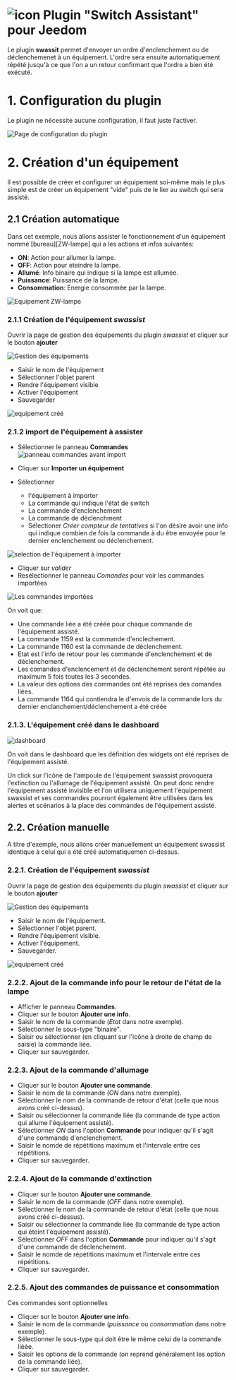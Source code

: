 # ![icon](../images/swassist_icon.png) Plugin "Switch Assistant" pour Jeedom
Le plugin **swassit** permet d'envoyer un ordre d'enclenchement ou de déclenchemenet à un équipement. L'ordre sera ensuite automatiquement répété jusqu'à ce que l'on a un retour confirmant que l'ordre a bien été exécuté.

# 1. Configuration du plugin
Le plugin ne nécessite aucune configuration, il faut juste l’activer.

![Page de configuration du plugin](../images/config_plugin.png)

# 2. Création d'un équipement
Il est possible de créer et configurer un équipement soi-même mais le plus simple est de créer un équipement "vide" puis de le lier au switch qui sera assisté.

## 2.1 Création automatique
Dans cet exemple, nous allons assister le fonctionnement d'un équipement nommé \[bureau\]\[ZW-lampe\] qui a les actions et infos suivantes:

+ **ON**: Action pour allumer la lampe.
+ **OFF**: Action pour eteindre la lampe.
+ **Allumé**: Info binaire qui indique si la lampe est allumée.
+ **Puissance**: Puissance de la lampe.
+ **Consommation**: Energie consommée par la lampe.

![Equipement ZW-lampe](../images/ZW-lampe.png)

### 2.1.1 Création de l'équipement *swassist*
Ouvrir la page de gestion des équipements du plugin *swassist* et cliquer sur le bouton **ajouter**

![Gestion des équipements](../images/avant_creation.png)

+ Saisir le nom de l'équipement
+ Sélectionner l'objet parent
+ Rendre l'équipement visible
+ Activer l'équipement
+ Sauvegarder

![equipement créé](../images/equipement_lampe.png)

### 2.1.2 import de l'équipement à assister

+ Sélectionner le panneau **Commandes**
![panneau commandes avant import](../images/commandes_avant_import.png)

+ Cliquer sur **Importer un équipement**
+ Sélectionner
    + l'équipement à importer
    + La commande qui indique l'état de switch
    + La commande d'enclenchement
    + La commande de déclenchment 
    + Sélectioner *Créer compteur de tentatives* si l'on désire avoir une info qui indique combien de fois la commande à du être envoyée pour le dernier enclenchement ou déclenchement.

![selection de l'équipement à importer](../images/selection_commandes.png)

+ Cliquer sur *valider*
+ Resélectionner le panneau *Comandes* pour voir les commandes importées

![Les commandes importées](../images/commandes_apres_import.png)

On voit que:
* Une commande liée a été créée pour chaque commande de l'équipement assisté.
* La commande 1159 est la commande d'enclechement.
* La commande 1160 est la commande de déclenchement.
* Etat est l'info de retour pour les commande d'enclenchement et de déclenchement.
* Les comandes d'enclencement et de déclenchement seront répétée au maximum 5 fois toutes les 3 secondes.
* La valeur des options des commandes ont été reprises des comandes liées.
* La commande 1164 qui contiendra le d'envois de la commande lors du dernier enclanchement/déclenchement a été créée

### 2.1.3. L'équipement créé dans le dashboard

![dashboard](../images/dashboard.png)

On voit dans le dashboard que les définition des widgets ont été reprises de l'équipement assisté.

Un click sur l'icône de l'ampoule de l'équipement swassist provoquera l'extinction ou l'allumage de l'équipement assisté. On peut donc rendre l'équipement assisté invisible et l'on utilisera uniquement l'équipement swassist et ses commandes pourront également être utilisées dans les alertes et scénarios à la place des commandes de l'équipement assisté.

## 2.2. Création manuelle

A titre d'exemple, nous allons créer manuellement un équipement swassist identique à celui qui a été créé automatiquemen ci-dessus.

### 2.2.1. Création de l'équipement *swassist*
Ouvrir la page de gestion des équipements du plugin *swassist* et cliquer sur le bouton **ajouter**

![Gestion des équipements](../images/avant_creation.png)

+ Saisir le nom de l'équipement.
+ Sélectionner l'objet parent.
+ Rendre l'équipement visible.
+ Activer l'équipement.
+ Sauvegarder.

![equipement créé](../images/equipement_lampe.png)

### 2.2.2. Ajout de la commande info pour le retour de l'état de la lampe

+ Afficher le panneau **Commandes**.
+ Cliquer sur le bouton **Ajouter une info**.
+ Saisir le nom de la commande (*Etat* dans notre exemple).
+ Sélectionner le sous-type "binaire".
+ Saisir ou sélectionner (en cliquant sur l'icône à droite de champ de saisie) la commande liée.
+ Cliquer sur sauvegarder.

### 2.2.3. Ajout de la commande d'allumage

+ Cliquer sur le bouton **Ajouter une commande**.
+ Saisir le nom de la commande (*ON* dans notre exemple).
+ Sélectionner le nom de la commande de retour d'état (celle que nous avons créé ci-dessus).
+ Saisir ou sélectionner la commande liée (la commande de type action qui allume l'équipement assisté).
+ Sélectionner *ON* dans l'option **Commande** pour indiquer qu'il s'agit d'une commande d'enclenchement.
+ Saisir le nomde de répétitions maximum et l'intervale entre ces répétitions. 
+ Cliquer sur sauvegarder.

### 2.2.4. Ajout de la commande d'extinction

+ Cliquer sur le bouton **Ajouter une commande**.
+ Saisir le nom de la commande (*OFF* dans notre exemple).
+ Sélectionner le nom de la commande de retour d'état (celle que nous avons créé ci-dessus).
+ Saisir ou sélectionner la commande liée (la commande de type action qui éteint l'équipement assisté).
+ Sélectionner *OFF* dans l'option **Commande** pour indiquer qu'il s'agit d'une commande de déclenchement.
+ Saisir le nomde de répétitions maximum et l'intervale entre ces répétitions.
+ Cliquer sur sauvegarder.

### 2.2.5. Ajout des commandes de puissance et consommation

Ces commandes sont optionnelles

+ Cliquer sur le bouton **Ajouter une info**.
+ Saisir le nom de la commande (*puissance* ou *consommation* dans notre exemple).
+ Sélectionner le sous-type qui doit être le même celui de la commande liéée.
+ Saisir les options de la commande (on reprend généralement les option de la commande liée).
+ Cliquer sur sauvegarder.
